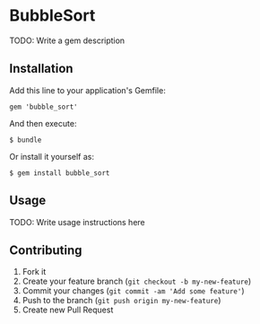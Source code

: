 # BubbleSort

TODO: Write a gem description

## Installation

Add this line to your application's Gemfile:

    gem 'bubble_sort'

And then execute:

    $ bundle

Or install it yourself as:

    $ gem install bubble_sort

## Usage

TODO: Write usage instructions here

## Contributing

1. Fork it
2. Create your feature branch (`git checkout -b my-new-feature`)
3. Commit your changes (`git commit -am 'Add some feature'`)
4. Push to the branch (`git push origin my-new-feature`)
5. Create new Pull Request

